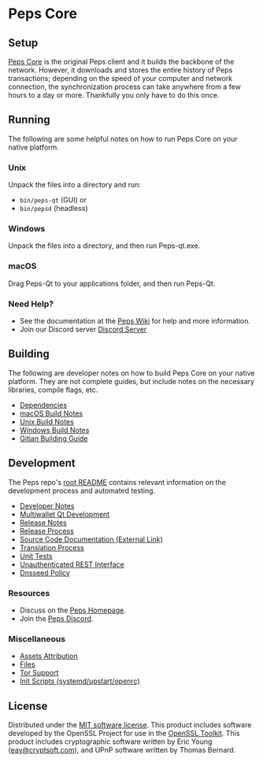 Peps Core
=============

Setup
---------------------
[Peps Core](https://project.peps.today/) is the original Peps client and it builds the backbone of the network. However, it downloads and stores the entire history of Peps transactions; depending on the speed of your computer and network connection, the synchronization process can take anywhere from a few hours to a day or more. Thankfully you only have to do this once.

Running
---------------------
The following are some helpful notes on how to run Peps Core on your native platform.

### Unix

Unpack the files into a directory and run:

- `bin/peps-qt` (GUI) or
- `bin/pepsd` (headless)

### Windows

Unpack the files into a directory, and then run Peps-qt.exe.

### macOS

Drag Peps-Qt to your applications folder, and then run Peps-Qt.

### Need Help?

* See the documentation at the [Peps Wiki](https://github.com/decenomy/PEPS/)
for help and more information.
* Join our Discord server [Discord Server](http://discord.peps.today/)

Building
---------------------
The following are developer notes on how to build Peps Core on your native platform. They are not complete guides, but include notes on the necessary libraries, compile flags, etc.

- [Dependencies](dependencies.md)
- [macOS Build Notes](build-osx.md)
- [Unix Build Notes](build-unix.md)
- [Windows Build Notes](build-windows.md)
- [Gitian Building Guide](gitian-building.md)

Development
---------------------
The Peps repo's [root README](/README.md) contains relevant information on the development process and automated testing.

- [Developer Notes](developer-notes.md)
- [Multiwallet Qt Development](multiwallet-qt.md)
- [Release Notes](release-notes.md)
- [Release Process](release-process.md)
- [Source Code Documentation (External Link)](https://github.com/decenomy/PEPS/)
- [Translation Process](translation_process.md)
- [Unit Tests](unit-tests.md)
- [Unauthenticated REST Interface](REST-interface.md)
- [Dnsseed Policy](dnsseed-policy.md)

### Resources
* Discuss on the [Peps Homepage](https://project.peps.today/).
* Join the [Peps Discord](http://discord.peps.today/).

### Miscellaneous
- [Assets Attribution](assets-attribution.md)
- [Files](files.md)
- [Tor Support](tor.md)
- [Init Scripts (systemd/upstart/openrc)](init.md)

License
---------------------
Distributed under the [MIT software license](/COPYING).
This product includes software developed by the OpenSSL Project for use in the [OpenSSL Toolkit](https://www.openssl.org/). This product includes
cryptographic software written by Eric Young ([eay@cryptsoft.com](mailto:eay@cryptsoft.com)), and UPnP software written by Thomas Bernard.

